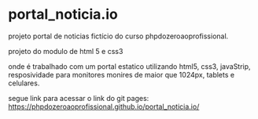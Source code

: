 # portal_noticia.io
projeto portal de noticias fictício do curso phpdozeroaoprofissional.

projeto do modulo de html 5 e css3

onde é trabalhado com um portal estatico utilizando html5, css3, javaStrip, resposividade para monitores monires de maior que 1024px, tablets e celulares.

segue link para acessar o link do git pages: https://phpdozeroaoprofissional.github.io/portal_noticia.io/

